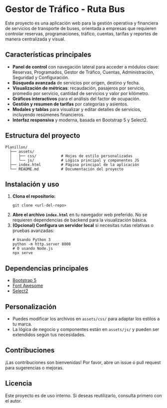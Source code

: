 # Gestor de Tráfico - Ruta Bus

Este proyecto es una aplicación web para la gestión operativa y financiera de servicios de transporte de buses, orientada a empresas que requieren controlar reservas, programaciones, tráfico, cuentas, tarifas y reportes de manera centralizada y visual.

## Características principales

- **Panel de control** con navegación lateral para acceder a módulos clave: Reservas, Programados, Gestor de Tráfico, Cuentas, Administración, Seguridad y Configuración.
- **Búsqueda avanzada** de servicios por origen, destino y fecha.
- **Visualización de métricas**: recaudación, pasajeros por servicio, promedio por servicio, cantidad de servicios y valor por kilómetro.
- **Gráficos interactivos** para el análisis del factor de ocupación.
- **Gestión y resumen de tarifas** por categorías y asientos.
- **Modales y tablas** para visualizar y editar detalles de servicios, incluyendo resúmenes financieros.
- **Interfaz responsiva** y moderna, basada en Bootstrap 5 y Select2.

## Estructura del proyecto

```
Planillon/
  ├── assets/
  │   ├── css/           # Hojas de estilo personalizadas
  │   └── js/            # Lógica principal y componentes JS
  ├── index.html         # Página principal de la aplicación
  └── README.md          # Documentación del proyecto
```

## Instalación y uso

1. **Clona el repositorio:**
   ```
   git clone <url-del-repo>
   ```
2. **Abre el archivo `index.html`** en tu navegador web preferido. No se requieren dependencias de backend para la visualización básica.
3. **(Opcional) Configura un servidor local** si necesitas rutas relativas o pruebas avanzadas:
   ```
   # Usando Python 3
   python -m http.server 8000
   # O usando Node.js
   npx serve
   ```

## Dependencias principales
- [Bootstrap 5](https://getbootstrap.com/)
- [Font Awesome](https://fontawesome.com/)
- [Select2](https://select2.org/)

## Personalización
- Puedes modificar los archivos en `assets/css/` para adaptar los estilos a tu marca.
- La lógica de negocio y componentes están en `assets/js/` y pueden ser extendidos según tus necesidades.

## Contribuciones
¡Las contribuciones son bienvenidas! Por favor, abre un issue o pull request para sugerencias o mejoras.

## Licencia
Este proyecto es de uso interno. Si deseas reutilizarlo, consulta primero con el autor.
